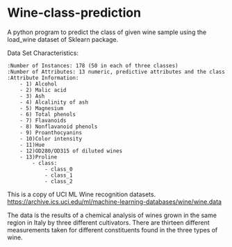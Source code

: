 # Wine-class-prediction
A python program to predict the class of given wine sample using the load_wine dataset of Sklearn package.


Data Set Characteristics:

    :Number of Instances: 178 (50 in each of three classes)
    :Number of Attributes: 13 numeric, predictive attributes and the class
    :Attribute Information:
 		- 1) Alcohol
 		- 2) Malic acid
 		- 3) Ash
		- 4) Alcalinity of ash  
 		- 5) Magnesium
		- 6) Total phenols
 		- 7) Flavanoids
 		- 8) Nonflavanoid phenols
 		- 9) Proanthocyanins
		- 10)Color intensity
 		- 11)Hue
 		- 12)OD280/OD315 of diluted wines
 		- 13)Proline
        	- class:
                - class_0
                - class_1
                - class_2
		
This is a copy of UCI ML Wine recognition datasets.
https://archive.ics.uci.edu/ml/machine-learning-databases/wine/wine.data

The data is the results of a chemical analysis of wines grown in the same
region in Italy by three different cultivators. There are thirteen different
measurements taken for different constituents found in the three types of
wine.


